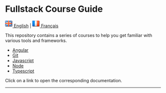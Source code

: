 
# Fullstack Course Guide

[![English](./ui/version-en.png) English](./README.md) | [![Français](./ui/version-fr.png) Français](./README.fr.md)

This repository contains a series of courses to help you get familiar with various tools and frameworks.

- [Angular](fullstack-courses/angular.md)
- [Git](fullstack-courses/git.md)
- [Javascript](fullstack-courses/javascript.md)
- [Node](fullstack-courses/node.md)
- [Typescript](fullstack-courses/typescript.md)

Click on a link to open the corresponding documentation.

---
